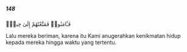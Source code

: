 ##### 148

<span class="ayah">فَـَٔامَنُوا۟ فَمَتَّعْنَٰهُمْ إِلَىٰ حِينٍۢ</span>

<span class="ayah_translation">Lalu mereka beriman, karena itu Kami anugerahkan kenikmatan hidup kepada mereka hingga waktu yang tertentu.</span>
